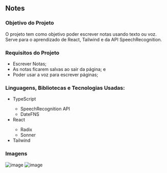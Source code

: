 ## Notes

### Objetivo do Projeto
<p>O projeto tem como objetivo poder escrever notas usando texto ou voz. Serve para o aprendizado de React, Tailwind e da API SpeechRecognition.</p>

### Requisitos do Projeto
<ul>
  <li>Escrever Notas;</li>
  <li>As notas ficarem salvas ao sair da página; e</li>
  <li>Poder usar a voz para escrever páginas;</li>
</ul>

### Linguagens, Bibliotecas e Tecnologias Usadas:
<ul>
  <li>TypeScript</li>
  <ul>
    <li>SpeechRecognition API</li>
    <li>DateFNS</li>
  </ul>
  <li>React</li>
  <ul>
    <li>Radix</li>
    <li>Sonner</li>
  </ul>
  <li>Tailwind</li>
</ul>

### Imagens
![image](https://github.com/bruno08nunes/notes/assets/139359503/ae25e23b-eacf-4b99-b539-cd89767b940c)
![image](https://github.com/bruno08nunes/notes/assets/139359503/ec81e974-7fea-4ee7-abf8-dc548b471872)
